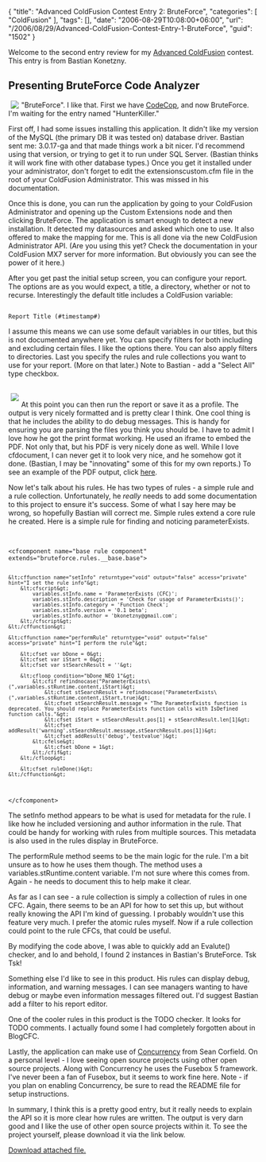 {
	"title": "Advanced ColdFusion Contest Entry 2: BruteForce",
	"categories": [
		"ColdFusion"
	],
	"tags": [],
	"date": "2006-08-29T10:08:00+06:00",
	"url": "/2006/08/29/Advanced-ColdFusion-Contest-Entry-1-BruteForce",
	"guid": "1502"
}

Welcome to the second entry review for my <a href="http://ray.camdenfamily.com/index.cfm/2006/6/11/Advanced-ColdFusion-Contest-Announced">Advanced ColdFusion</a> contest. This entry is from Bastian Konetzny.

<h2>Presenting BruteForce Code Analyzer</h2>

<a href="http://ray.camdenfamily.com/images/contestshots/bruteforce/bruteforce1.jpg"><img src="http://ray.camdenfamily.com/images/contestshots/bruteforce/bruteforce1_small.jpg" border="0" align="left" hspace="5"></a>

"BruteForce". I like that. First we have <a href="http://ray.camdenfamily.com/index.cfm/2006/8/11/Advanced-ColdFusion-Contest-Entry-1-CodeCop">CodeCop</a>, and now BruteForce. I'm waiting for the entry named "HunterKiller." 

First off, I had some issues installing this application. It didn't like my version of the MySQL (the primary DB it was tested on) database driver. Bastian sent me: 3.0.17-ga and that made things work a bit nicer. I'd recommend using that version, or trying to get it to run under SQL Server. (Bastian thinks it will work fine with other database types.)  Once you get it installed under your administrator, don't forget to edit the extensionscustom.cfm file in the root of your ColdFusion Administrator. This was missed in his documentation. 

Once this is done, you can run the application by going to your ColdFusion Administrator and opening up the Custom Extensions node and then clicking BruteForce. The application is smart enough to detect a new installation. It detected my datasources and asked which one to use. It also offered to make the mapping for me. This is all done via the new ColdFusion Administrator API. (Are you using this yet? Check the documentation in your ColdFusion MX7 server for more information. But obviously you can see the power of it here.)
<!--more-->
After you get past the initial setup screen, you can configure your report. The options are as you would expect, a title, a directory, whether or not to recurse. Interestingly the default title includes a ColdFusion variable:

<code>
Report Title (#timestamp#)
</code>

I assume this means we can use some default variables in our titles, but this is not documented anywhere yet. You can specify filters for both including and excluding certain files. I like the options there. You can also apply filters to directories. Last you specify the rules and rule collections you want to use for your report. (More on that later.) Note to Bastian - add a "Select All" type checkbox. 

<br clear="left">
<a href="http://ray.camdenfamily.com/images/contestshots/bruteforce/bruteforce2.jpg"><img src="http://ray.camdenfamily.com/images/contestshots/bruteforce/bruteforce2_small.jpg" border="0" align="left" hspace="5"></a>

At this point you can then run the report or save it as a profile. The output is very nicely formatted and is pretty clear I think. One cool thing is that he includes the ability to do debug messages. This is handy for ensuring you are parsing the files you think you should be. I have to admit I love how he got the print format working. He used an iframe to embed the PDF. Not only that, but his PDF is very nicely done as well. While I love cfdocument, I can never get it to look very nice, and he somehow got it done. (Bastian, I may be "innovating" some of this for my own reports.) To see an example of the PDF output, click <a href="http://ray.camdenfamily.com/images/contestshots/bruteforce/12.pdf">here</a>.

Now let's talk about his rules. He has two types of rules - a simple rule and a rule collection. Unfortunately, he <i>really</i> needs to add some documentation to this project to ensure it's success. Some of what I say here may be wrong, so hopefully Bastian will correct me. Simple rules extend a core rule he created.  Here is a simple rule for finding and noticing parameterExists.

<br clear="left">

<code>
&lt;cfcomponent name="base rule component" extends="bruteforce.rules.__base.base"&gt;

	&lt;cffunction name="setInfo" returntype="void" output="false" access="private" hint="I set the rule info"&gt;
		&lt;cfscript&gt;
			variables.stInfo.name = 'ParameterExists (CFC)';
			variables.stInfo.description = 'Check for usage of ParameterExists()';
			variables.stInfo.category = 'Function Check';
			variables.stInfo.version = '0.1 beta';
			variables.stInfo.author = 'bkonetzny@gmail.com';
		&lt;/cfscript&gt;
	&lt;/cffunction&gt;

	&lt;cffunction name="performRule" returntype="void" output="false" access="private" hint="I perform the rule"&gt;

		&lt;cfset var bDone = 0&gt;
		&lt;cfset var iStart = 0&gt;
		&lt;cfset var stSearchResult = ''&gt;

		&lt;cfloop condition="bDone NEQ 1"&gt;
			&lt;cfif refindnocase("ParameterExists\(",variables.stRuntime.content,iStart)&gt;
				&lt;cfset stSearchResult = refindnocase("ParameterExists\(",variables.stRuntime.content,iStart,true)&gt;
				&lt;cfset stSearchResult.message = "The ParameterExists function is deprecated. You should replace ParameterExists function calls with IsDefined function calls."&gt;
				&lt;cfset iStart = stSearchResult.pos[1] + stSearchResult.len[1]&gt;
				&lt;cfset addResult('warning',stSearchResult.message,stSearchResult.pos[1])&gt;
				&lt;cfset addResult('debug','testvalue')&gt;
			&lt;cfelse&gt;
				&lt;cfset bDone = 1&gt;
			&lt;/cfif&gt;
		&lt;/cfloop&gt;

		&lt;cfset ruleDone()&gt;
	&lt;/cffunction&gt;

&lt;/cfcomponent&gt;
</code>

The setInfo method appears to be what is used for metadata for the rule. I like how he included versioning and author information in the rule. That could be handy for working with rules from multiple sources. This metadata is also used in the rules display in BruteForce.

The performRule method seems to be the main logic for the rule. I'm a bit unsure as to how he uses them though. The method uses a variables.stRuntime.content variable. I'm not sure where this comes from. Again - he needs to document this to help make it clear. 

As far as I can see - a rule collection is simply a collection of rules in one CFC. Again, there seems to be an API for how to set this up, but without really knowing the API I'm kind of guessing. I probably wouldn't use this feature very much. I prefer the atomic rules myself. Now if a rule collection could point to the rule CFCs, that could be useful. 

By modifying the code above, I was able to quickly add an Evalute() checker, and lo and behold, I found 2 instances in Bastian's BruteForce. Tsk Tsk!

Something else I'd like to see in this product. His rules can display debug, information, and warning messages. I can see managers wanting to have debug or maybe even information messages filtered out. I'd suggest Bastian add a filter to his report editor. 

One of the cooler rules in this product is the TODO checker. It looks for TODO comments. I actually found some I had completely forgotten about in BlogCFC. 

Lastly, the application can make use of <a href="http://code.google.com/p/cfconcurrency/">Concurrency</a> from Sean Corfield. On a personal level - I love seeing open source projects using other open source projects. Along with Concurrency he uses the Fusebox 5 framework. I've never been a fan of Fusebox, but it seems to work fine here. Note - if you plan on enabling Concurrency, be sure to read the README file for setup instructions. 

In summary, I think this is a pretty good entry, but it really needs to explain the API so it is more clear how rules are written. The output is very darn good and I like the use of other open source projects within it. To see the project yourself, please download it via the link below.<p><a href='enclosures/D%3A%5Cwebsites%5Cdev%2Ecamdenfamily%2Ecom%5Cenclosures%2Fbruteforce%2Ezip'>Download attached file.</a></p>
